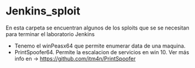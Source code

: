# Jenkins_sploit
En esta carpeta se encuentran algunos de los sploits que se se necesitan para terminar el laboratorio Jenkins
- Tenemo el winPeasx64 que permite enumerar data de una maquina.
- PrintSpoofer64. Permite la escalacion de servicios en win 10. Ver más info en -> https://github.com/itm4n/PrintSpoofer
